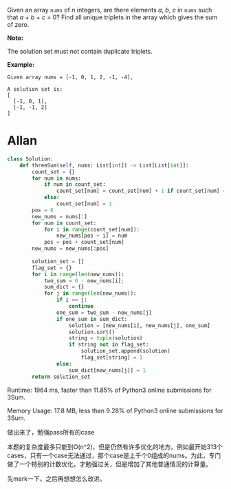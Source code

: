 Given an array `nums` of *n* integers, are there elements *a*, *b*, *c* in `nums` such that *a* + *b* + *c* = 0? Find all unique triplets in the array which gives the sum of zero.

**Note:**

The solution set must not contain duplicate triplets.

**Example:**

```
Given array nums = [-1, 0, 1, 2, -1, -4],

A solution set is:
[
  [-1, 0, 1],
  [-1, -1, 2]
]
```



# Allan

```python
class Solution:
    def threeSum(self, nums: List[int]) -> List[List[int]]:
        count_set = {}
        for num in nums:
            if num in count_set:
                count_set[num] = count_set[num] + 1 if count_set[num] < 3 else 3
            else:
                count_set[num] = 1
        pos = 0
        new_nums = nums[:]
        for num in count_set:
            for i in range(count_set[num]):
                new_nums[pos + i] = num
            pos = pos + count_set[num]
        new_nums = new_nums[:pos]
        
        solution_set = []
        flag_set = {}
        for i in range(len(new_nums)):
            two_sum = 0 - new_nums[i];
            sum_dict = {}
            for j in range(len(new_nums)):
                if i == j:
                    continue
                one_sum = two_sum - new_nums[j]
                if one_sum in sum_dict:
                    solution = [new_nums[i], new_nums[j], one_sum]
                    solution.sort()
                    string = tuple(solution)
                    if string not in flag_set:
                        solution_set.append(solution)
                        flag_set[string] = 1
                else:
                    sum_dict[new_nums[j]] = 1
        return solution_set
```



Runtime: 1964 ms, faster than 11.85% of Python3 online submissions for 3Sum.

Memory Usage: 17.8 MB, less than 9.28% of Python3 online submissions for 3Sum.



做出来了，勉强pass所有的case



本题的复杂度最多只能到O(n^2)，但是仍然有许多优化的地方。例如最开始313个cases，只有一个case无法通过，那个case是上千个0组成的nums。为此，专门做了一个特别的计数优化，才勉强过关，但是增加了其他普通情况的计算量。



先mark一下，之后再想想怎么改进。
